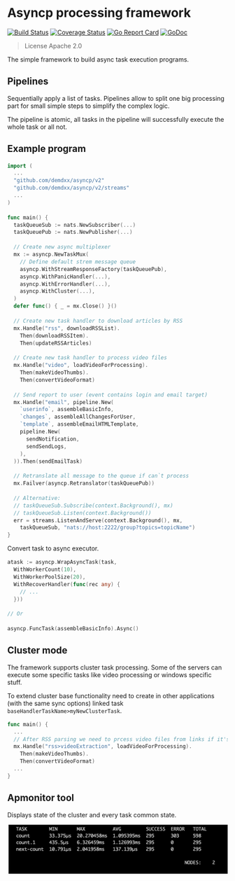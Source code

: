 # Asyncp processing framework

[![Build Status](https://github.com/demdxx/asyncp/workflows/run%20tests/badge.svg)](https://github.com/demdxx/asyncp/actions?workflow=run%20tests)
[![Coverage Status](https://coveralls.io/repos/github/demdxx/asyncp/badge.svg?branch=master)](https://coveralls.io/github/demdxx/asyncp?branch=master)
[![Go Report Card](https://goreportcard.com/badge/github.com/demdxx/asyncp)](https://goreportcard.com/report/github.com/demdxx/asyncp)
[![GoDoc](https://godoc.org/github.com/demdxx/asyncp?status.svg)](https://godoc.org/github.com/demdxx/asyncp)

> License Apache 2.0

The simple framework to build async task execution programs.

## Pipelines

Sequentially apply a list of tasks. Pipelines allow to split one big
processing part for small simple steps to simplify the complex logic.

The pipeline is atomic, all tasks in the pipeline will successfully
execute the whole task or all not.

## Example program

```go
import (
  ...
  "github.com/demdxx/asyncp/v2"
  "github.com/demdxx/asyncp/v2/streams"
  ...
)

func main() {
  taskQueueSub := nats.NewSubscriber(...)
  taskQueuePub := nats.NewPublisher(...)

  // Create new async multiplexer
  mx := asyncp.NewTaskMux(
    // Define default strem message queue
    asyncp.WithStreamResponseFactory(taskQueuePub),
    asyncp.WithPanicHandler(...),
    asyncp.WithErrorHandler(...),
    asyncp.WithCluster(...),
  )
  defer func() { _ = mx.Close() }()

  // Create new task handler to download articles by RSS
  mx.Handle("rss", downloadRSSList).
    Then(downloadRSSItem).
    Then(updateRSSArticles)

  // Create new task handler to process video files
  mx.Handle("video", loadVideoForProcessing).
    Then(makeVideoThumbs).
    Then(convertVideoFormat)

  // Send report to user (event contains login and email target)
  mx.Handle("email", pipeline.New(
    `userinfo`, assembleBasicInfo,
    `changes`, assembleAllChangesForUser,
    `template`, assembleEmailHTMLTemplate,
    pipeline.New(
      sendNotification,
      sendSendLogs,
    ),
  )).Then(sendEmailTask)

  // Retranslate all message to the queue if can`t process
  mx.Failver(asyncp.Retranslator(taskQueuePub))

  // Alternative:
  // taskQueueSub.Subscribe(context.Background(), mx)
  // taskQueueSub.Listen(context.Background())
  err = streams.ListenAndServe(context.Background(), mx,
    taskQueueSub, "nats://host:2222/group?topics=topicName")
}
```

Convert task to async executor.

```go
atask := asyncp.WrapAsyncTask(task,
  WithWorkerCount(10),
  WithWorkerPoolSize(20),
  WithRecoverHandler(func(rec any) {
    // ...
  }))

// Or

asyncp.FuncTask(assembleBasicInfo).Async()
```

## Cluster mode

The framework supports cluster task processing.
Some of the servers can execute some specific tasks like video processing or windows specific stuff.

To extend cluster base functionality need to create in other applications (with the same sync options)
linked task `baseHandlerTaskName>myNewClusterTask`.

```go
func main() {
  ...
  // After RSS parsing we need to prcess video files from links if it's present
  mx.Handle("rss>videoExtraction", loadVideoForProcessing).
    Then(makeVideoThumbs).
    Then(convertVideoFormat)
  ...
}
```

## Apmonitor tool

Displays state of the cluster and every task common state.

![apmonitor tool](docs/apmonitor.png "Apmonitor")
